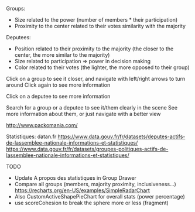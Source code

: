 Groups:

- Size related to the power (number of members \* their participation)
- Proximity to the center related to their votes similarity with the majority

Deputees:

- Position related to their proximity to the majority (the closer to the center, the more similar to the majority)
- Size related to participation => power in decision making
- Color related to their votes (the lighter, the more opposed to their group)

Click on a group to see it closer, and navigate with left/right arrows to turn around
Click again to see more information

Click on a deputee to see more information

Search for a group or a deputee to see it/them clearly in the scene
See more information about them, or just navigate with a better view

http://www.packomania.com/

Statistiques:
datan.fr
https://www.data.gouv.fr/fr/datasets/deputes-actifs-de-lassemblee-nationale-informations-et-statistiques/
https://www.data.gouv.fr/fr/datasets/groupes-politiques-actifs-de-lassemblee-nationale-informations-et-statistiques/

TODO

- Update A propos des statistiques in Group Drawer
- Compare all groups (members, majority proximity, inclusiveness...)
  https://recharts.org/en-US/examples/SimpleRadarChart
- Also CustomActiveShapePieChart for overall stats (power percentage)
- use scoreCohesion to break the sphere more or less (fragment)
